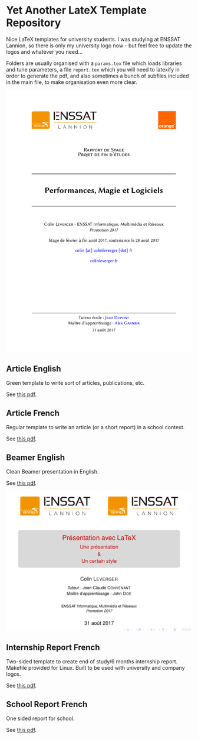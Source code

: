 # Yet Another LateX Template Repository

Nice LaTeX templates for university students. I was studying at ENSSAT Lannion, so there is only my university logo now - but feel free to update the logos and whatever you need...

Folders are usually organised with a `params.tex` file which loads libraries and tune parameters, a file `report.tex` which you will need to latexify in order to generate the pdf, and also sometimes a bunch of subfiles included in the main file, to make organisation even more clear.

![Report Style](report.png "Report")

## Article English

Green template to write sort of articles, publications, etc.

See [this pdf](/article_en/article_1.pdf).

## Article French

Regular template to write an article (or a short report) in a school context.

See [this pdf](/article_fr/article.pdf).

## Beamer English

Clean Beamer presentation in English.

See [this pdf](/beamer_en/presentation.pdf).

![Beamer Style](beamer.png "Beamer")

## Internship Report French

Two-sided template to create end of study/6 months internship report. Makefile provided for Linux.
Built to be used with university and company logos.

See [this pdf](/internship-report_fr/report.pdf).

## School Report French

One sided report for school.

See [this pdf](/school-report_fr/template.pdf).
